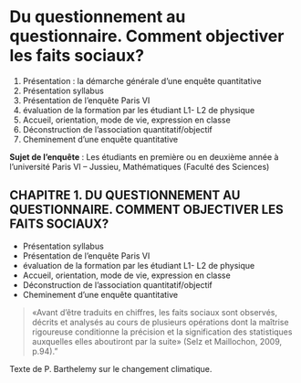 # Du questionnement au questionnaire. Comment objectiver les faits sociaux?

1. Présentation : la démarche générale d’une enquête quantitative
2. Présentation syllabus
3. Présentation de l’enquête Paris VI
4. évaluation de la formation par les étudiant L1- L2 de physique
5. Accueil, orientation, mode de vie, expression en classe
6. Déconstruction de l’association quantitatif/objectif
7. Cheminement d’une enquête quantitative

**Sujet de l’enquête** : Les étudiants en première ou en deuxième année à l’université Paris VI – Jussieu, Mathématiques \(Faculté des Sciences\)

## CHAPITRE 1. DU QUESTIONNEMENT AU QUESTIONNAIRE. COMMENT OBJECTIVER LES FAITS SOCIAUX?

* Présentation syllabus
* Présentation de l’enquête Paris VI
* évaluation de la formation par les étudiant L1- L2 de physique
* Accueil, orientation, mode de vie, expression en classe
* Déconstruction de l’association quantitatif/objectif
* Cheminement d’une enquête quantitative

> «Avant d’être traduits en chiffres, les faits sociaux sont observés, décrits et analysés au cours de plusieurs opérations dont la maîtrise rigoureuse conditionne la précision et la signification des statistiques auxquelles elles aboutiront par la suite» \(Selz et Maillochon, 2009, p.94\).”

Texte de P. Barthelemy sur le changement climatique.

